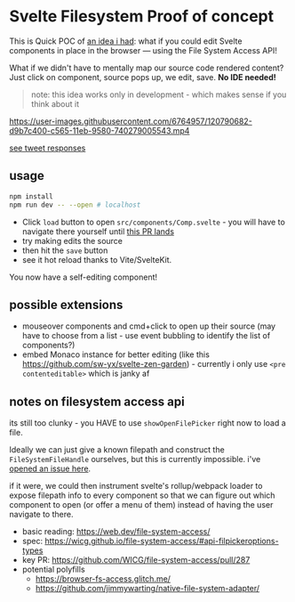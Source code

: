 # Svelte Filesystem Proof of concept

This is Quick POC of [an idea i had](https://twitter.com/swyx/status/1396005314227539968): what if you could edit Svelte components in place in the browser — using the File System Access API!

What if we didn't have to mentally map our source code rendered content? Just click on component, source pops up, we edit, save. **No IDE needed!**

> note: this idea works only in development - which makes sense if you think about it


https://user-images.githubusercontent.com/6764957/120790682-d9b7c400-c565-11eb-9580-740279005543.mp4


[see tweet responses](https://twitter.com/swyx/status/1400764771520040963)

## usage

```bash
npm install
npm run dev -- --open # localhost 
```

- Click `load` button to open `src/components/Comp.svelte` - you will have to navigate there yourself until [this PR lands](https://github.com/WICG/file-system-access/pull/287)
- try making edits the source
- then hit the `save` button
- see it hot reload thanks to Vite/SvelteKit. 

You now have a self-editing component!

## possible extensions

- mouseover components and cmd+click to open up their source (may have to choose from a list - use event bubbling to identify the list of components?)
- embed Monaco instance for better editing (like this https://github.com/sw-yx/svelte-zen-garden) - currently i only use `<pre contenteditable>` which is janky af

## notes on filesystem access api

its still too clunky - you HAVE to use `showOpenFilePicker` right now to load a file. 

Ideally we can just give a known filepath and construct the `FileSystemFileHandle` ourselves, but this is currently impossible. i've [opened an issue here](https://github.com/WICG/file-system-access/issues/301).

if it were, we could then instrument svelte's rollup/webpack loader to expose filepath info to every component so that we can figure out which component to open (or offer a menu of them) instead of having the user navigate to there.

- basic reading: https://web.dev/file-system-access/
- spec: https://wicg.github.io/file-system-access/#api-filpickeroptions-types
- key PR: https://github.com/WICG/file-system-access/pull/287
- potential polyfills
    - https://browser-fs-access.glitch.me/
    - https://github.com/jimmywarting/native-file-system-adapter/
